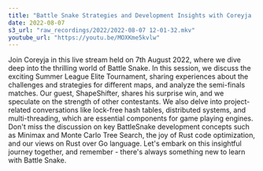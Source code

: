 ```yaml
---
title: "Battle Snake Strategies and Development Insights with Coreyja | Programming in Rust"
date: 2022-08-07
s3_url: "raw_recordings/2022/2022-08-07 12-01-32.mkv"
youtube_url: "https://youtu.be/MOXKme5kvlw"
---
```


Join Coreyja in this live stream held on 7th August 2022, where we dive deep into the thrilling world of Battle Snake. In this session, we discuss the exciting Summer League Elite Tournament, sharing experiences about the challenges and strategies for different maps, and analyze the semi-finals matches. Our guest, ShapeShifter, shares his surprise win, and we speculate on the strength of other contestants. We also delve into project-related conversations like lock-free hash tables, distributed systems, and multi-threading, which are essential components for game playing engines. Don't miss the discussion on key BattleSnake development concepts such as Minimax and Monte Carlo Tree Search, the joy of Rust code optimization, and our views on Rust over Go language. Let's embark on this insightful journey together, and remember - there's always something new to learn with Battle Snake.
